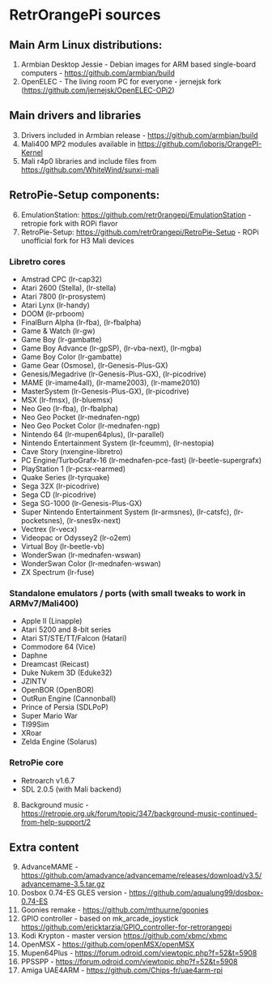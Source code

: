 # RetrOrangePi sources 

## Main Arm Linux distributions:

1. Armbian Desktop Jessie - Debian images for ARM based single-board computers - https://github.com/armbian/build
2. OpenELEC - The living room PC for everyone - jernejsk fork (https://github.com/jernejsk/OpenELEC-OPi2)

## Main drivers and libraries

3. Drivers included in Armbian release - https://github.com/armbian/build
4. Mali400 MP2 modules available in https://github.com/loboris/OrangePI-Kernel 
5. Mali r4p0 libraries and include files from https://github.com/WhiteWind/sunxi-mali

## RetroPie-Setup components:

6. EmulationStation: https://github.com/retr0rangepi/EmulationStation - retropie fork with ROPi flavor
7. RetroPie-Setup: https://github.com/retr0rangepi/RetroPie-Setup - ROPi unofficial fork for H3 Mali devices

### Libretro cores

* Amstrad CPC (lr-cap32) 
* Atari 2600 (Stella), (lr-stella) 
* Atari 7800 (lr-prosystem) 
* Atari Lynx (lr-handy) 
* DOOM (lr-prboom)
* FinalBurn Alpha (lr-fba), (lr-fbalpha) 
* Game & Watch (lr-gw) 
* Game Boy (lr-gambatte) 
* Game Boy Advance (lr-gpSP), (lr-vba-next), (lr-mgba) 
* Game Boy Color (lr-gambatte) 
* Game Gear (Osmose), (lr-Genesis-Plus-GX) 
* Genesis/Megadrive (lr-Genesis-Plus-GX), (lr-picodrive) 
* MAME (lr-imame4all), (lr-mame2003), (lr-mame2010) 
* MasterSystem (lr-Genesis-Plus-GX), (lr-picodrive)
* MSX (lr-fmsx), (lr-bluemsx) 
* Neo Geo (lr-fba), (lr-fbalpha) 
* Neo Geo Pocket (lr-mednafen-ngp) 
* Neo Geo Pocket Color (lr-mednafen-ngp) 
* Nintendo 64 (lr-mupen64plus), (lr-parallel) 
* Nintendo Entertainment System (lr-fceumm), (lr-nestopia) 
* Cave Story (nxengine-libretro)
* PC Engine/TurboGrafx-16 (lr-mednafen-pce-fast) (lr-beetle-supergrafx) 
* PlayStation 1 (lr-pcsx-rearmed)
* Quake Series (lr-tyrquake)
* Sega 32X (lr-picodrive) 
* Sega CD (lr-picodrive) 
* Sega SG-1000 (lr-Genesis-Plus-GX) 
* Super Nintendo Entertainment System (lr-armsnes), (lr-catsfc), (lr-pocketsnes), (lr-snes9x-next) 
* Vectrex (lr-vecx) 
* Videopac or Odyssey2 (lr-o2em) 
* Virtual Boy (lr-beetle-vb) 
* WonderSwan (lr-mednafen-wswan) 
* WonderSwan Color (lr-mednafen-wswan) 
* ZX Spectrum (lr-fuse) 

### Standalone emulators / ports (with small tweaks to work in ARMv7/Mali400)
* Apple II (Linapple) 
* Atari 5200 and 8-bit series
* Atari ST/STE/TT/Falcon (Hatari) 
* Commodore 64 (Vice) 
* Daphne   
* Dreamcast (Reicast) 
* Duke Nukem 3D (Eduke32) 
* JZINTV
* OpenBOR (OpenBOR) 
* OutRun Engine (Cannonball) 
* Prince of Persia (SDLPoP) 
* Super Mario War
* TI99Sim
* XRoar
* Zelda Engine (Solarus) 

### RetroPie core 

* Retroarch v1.6.7  
* SDL 2.0.5 (with Mali backend) 

8. Background music -  https://retropie.org.uk/forum/topic/347/background-music-continued-from-help-support/2

## Extra content

9. AdvanceMAME - https://github.com/amadvance/advancemame/releases/download/v3.5/advancemame-3.5.tar.gz
10. Dosbox 0.74-ES GLES version - https://github.com/aqualung99/dosbox-0.74-ES
11. Goonies remake - https://github.com/mthuurne/goonies
12. GPIO controller - based on mk_arcade_joystick https://github.com/ericktarzia/GPIO_controller-for-retrorangepi
13. Kodi Krypton - master version https://github.com/xbmc/xbmc
14. OpenMSX - https://github.com/openMSX/openMSX
15. Mupen64Plus - https://forum.odroid.com/viewtopic.php?f=52&t=5908
16. PPSSPP - https://forum.odroid.com/viewtopic.php?f=52&t=5908
17. Amiga UAE4ARM - https://github.com/Chips-fr/uae4arm-rpi

